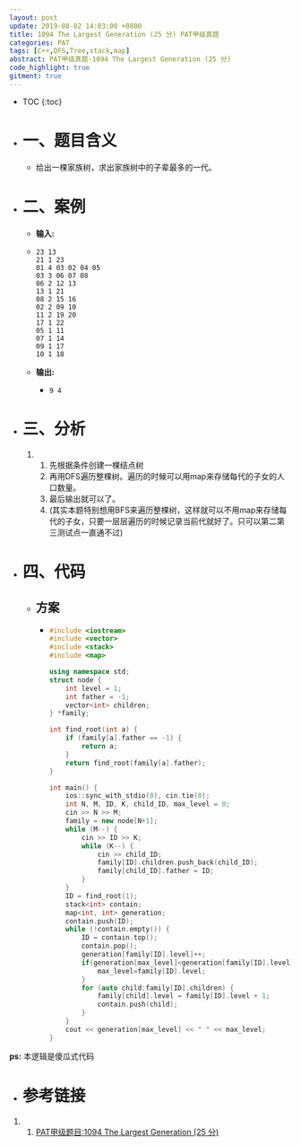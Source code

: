 ```yaml
---
layout: post
update: 2019-08-02 14:03:00 +0800
title: 1094 The Largest Generation (25 分) PAT甲级真题
categories: PAT
tags: [C++,DFS,Tree,stack,map]
abstract: PAT甲级真题-1094 The Largest Generation (25 分)
code_highlight: true
gitment: true
---
```

* TOC
{:toc}
* # 一、题目含义
    * 给出一棵家族树，求出家族树中的子辈最多的一代。
* # 二、案例
    * **输入:** 
    *   ```none
        23 13
        21 1 23
        01 4 03 02 04 05
        03 3 06 07 08
        06 2 12 13
        13 1 21
        08 2 15 16
        02 2 09 10
        11 2 19 20
        17 1 22
        05 1 11
        07 1 14
        09 1 17
        10 1 18
        ```
    * **输出:** 
        *   ```none
            9 4
            ```
* # 三、分析
    1.  1. 先根据条件创建一棵结点树
        2. 再用DFS遍历整棵树。遍历的时候可以用map来存储每代的子女的人口数量。
        3. 最后输出就可以了。
        4. (其实本题特别想用BFS来遍历整棵树，这样就可以不用map来存储每代的子女，只要一层层遍历的时候记录当前代就好了。只可以第二第三测试点一直通不过)
    
* # 四、代码
    * ## 方案
        *   ```cpp
            #include <iostream>
            #include <vector>
            #include <stack>
            #include <map>
            
            using namespace std;
            struct node {
                int level = 1;
                int father = -1;
                vector<int> children;
            } *family;
            
            int find_root(int a) {
                if (family[a].father == -1) {
                    return a;
                }
                return find_root(family[a].father);
            }
            
            int main() {
                ios::sync_with_stdio(0), cin.tie(0);
                int N, M, ID, K, child_ID, max_level = 0;
                cin >> N >> M;
                family = new node[N+1];
                while (M--) {
                    cin >> ID >> K;
                    while (K--) {
                        cin >> child_ID;
                        family[ID].children.push_back(child_ID);
                        family[child_ID].father = ID;
                    }
                }
                ID = find_root(1);
                stack<int> contain;
                map<int, int> generation;
                contain.push(ID);
                while (!contain.empty()) {
                    ID = contain.top();
                    contain.pop();
                    generation[family[ID].level]++;
                    if(generation[max_level]<generation[family[ID].level]){
                        max_level=family[ID].level;
                    }
                    for (auto child:family[ID].children) {
                        family[child].level = family[ID].level + 1;
                        contain.push(child);
                    }
                }
                cout << generation[max_level] << " " << max_level;
            }
            ```

**ps:** 本逻辑是傻瓜式代码
* # 参考链接

1. 1. [PAT甲级题目:1094 The Largest Generation (25 分)](https://pintia.cn/problem-sets/994805342720868352/problems/994805372601090048)